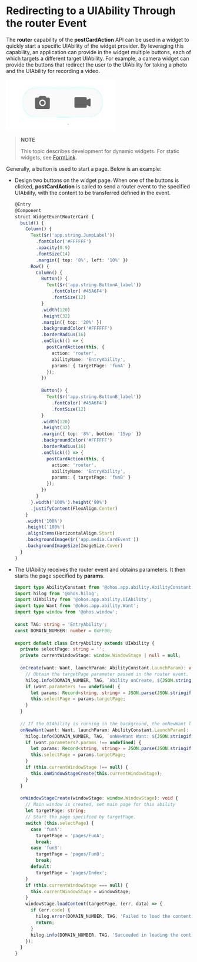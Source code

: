 # Redirecting to a UIAbility Through the router Event

The **router** capability of the **postCardAction** API can be used in a widget to quickly start a specific UIAbility of the widget provider. By leveraging this capability, an application can provide in the widget multiple buttons, each of which targets a different target UIAbility. For example, a camera widget can provide the buttons that redirect the user to the UIAbility for taking a photo and the UIAbility for recording a video.

![WidgerCameraCard](figures/WidgerCameraCard.png)

> **NOTE**
>
> This topic describes development for dynamic widgets. For static widgets, see [FormLink](../reference/apis-arkui/arkui-ts/ts-container-formlink.md).


Generally, a button is used to start a page. Below is an example:


- Design two buttons on the widget page. When one of the buttons is clicked, **postCardAction** is called to send a router event to the specified UIAbility, with the content to be transferred defined in the event.
  
  ```ts
  @Entry
  @Component
  struct WidgetEventRouterCard {
    build() {
      Column() {
        Text($r('app.string.JumpLabel'))
          .fontColor('#FFFFFF')
          .opacity(0.9)
          .fontSize(14)
          .margin({ top: '8%', left: '10%' })
        Row() {
          Column() {
            Button() {
              Text($r('app.string.ButtonA_label'))
                .fontColor('#45A6F4')
                .fontSize(12)
            }
            .width(120)
            .height(32)
            .margin({ top: '20%' })
            .backgroundColor('#FFFFFF')
            .borderRadius(16)
            .onClick(() => {
              postCardAction(this, {
                action: 'router',
                abilityName: 'EntryAbility',
                params: { targetPage: 'funA' }
              });
            })
  
            Button() {
              Text($r('app.string.ButtonB_label'))
                .fontColor('#45A6F4')
                .fontSize(12)
            }
            .width(120)
            .height(32)
            .margin({ top: '8%', bottom: '15vp' })
            .backgroundColor('#FFFFFF')
            .borderRadius(16)
            .onClick(() => {
              postCardAction(this, {
                action: 'router',
                abilityName: 'EntryAbility',
                params: { targetPage: 'funB' }
              });
            })
          }
        }.width('100%').height('80%')
        .justifyContent(FlexAlign.Center)
      }
      .width('100%')
      .height('100%')
      .alignItems(HorizontalAlign.Start)
      .backgroundImage($r('app.media.CardEvent'))
      .backgroundImageSize(ImageSize.Cover)
    }
  }
  ```
  
- The UIAbility receives the router event and obtains parameters. It then starts the page specified by **params**.
  
  ```ts
  import type AbilityConstant from '@ohos.app.ability.AbilityConstant';
  import hilog from '@ohos.hilog';
  import UIAbility from '@ohos.app.ability.UIAbility';
  import type Want from '@ohos.app.ability.Want';
  import type window from '@ohos.window';
  
  const TAG: string = 'EntryAbility';
  const DOMAIN_NUMBER: number = 0xFF00;

  export default class EntryAbility extends UIAbility {
    private selectPage: string = '';
    private currentWindowStage: window.WindowStage | null = null;
  
    onCreate(want: Want, launchParam: AbilityConstant.LaunchParam): void {
      // Obtain the targetPage parameter passed in the router event.
      hilog.info(DOMAIN_NUMBER, TAG, `Ability onCreate, ${JSON.stringify(want)}`);
      if (want.parameters !== undefined) {
        let params: Record<string, string> = JSON.parse(JSON.stringify(want.parameters));
        this.selectPage = params.targetPage;
      }
    }
  
    // If the UIAbility is running in the background, the onNewWant lifecycle callback is triggered after the router event is received.
    onNewWant(want: Want, launchParam: AbilityConstant.LaunchParam): void {
      hilog.info(DOMAIN_NUMBER, TAG, `onNewWant Want: ${JSON.stringify(want)}`);
      if (want.parameters?.params !== undefined) {
        let params: Record<string, string> = JSON.parse(JSON.stringify(want.parameters));
        this.selectPage = params.targetPage;
      }
      if (this.currentWindowStage !== null) {
        this.onWindowStageCreate(this.currentWindowStage);
      }
    }
  
    onWindowStageCreate(windowStage: window.WindowStage): void {
      // Main window is created, set main page for this ability
      let targetPage: string;
      // Start the page specified by targetPage.
      switch (this.selectPage) {
        case 'funA':
          targetPage = 'pages/FunA';
          break;
        case 'funB':
          targetPage = 'pages/FunB';
          break;
        default:
          targetPage = 'pages/Index';
      }
      if (this.currentWindowStage === null) {
        this.currentWindowStage = windowStage;
      }
      windowStage.loadContent(targetPage, (err, data) => {
        if (err.code) {
          hilog.error(DOMAIN_NUMBER, TAG, 'Failed to load the content. Cause: %{public}s', JSON.stringify(err) ?? '');
          return;
        }
        hilog.info(DOMAIN_NUMBER, TAG, 'Succeeded in loading the content. Data: %{public}s', JSON.stringify(data) ?? '');
      });
    }
  }
  ```
